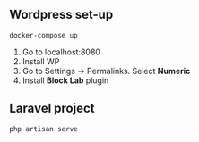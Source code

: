 ## Wordpress set-up

```
docker-compose up
```

1. Go to localhost:8080
1. Install WP
1. Go to Settings -> Permalinks. Select **Numeric**
1. Install **Block Lab** plugin

## Laravel project

```
php artisan serve
```
